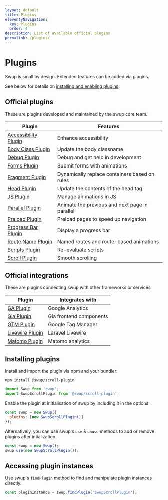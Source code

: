 ```yaml
---
layout: default
title: Plugins
eleventyNavigation:
  key: Plugins
  order: 4
description: List of available official plugins
permalink: /plugins/
---
```


# Plugins

Swup is small by design. Extended features can be added via plugins.

See below for details on [installing and enabling plugins](#installing-plugins).

## Official plugins

These are plugins developed and maintained by the swup core team.

|                        Plugin                         |                    Features                    |
| ----------------------------------------------------- | ---------------------------------------------- |
| [Accessibility Plugin](/plugins/accessibility-plugin) | Enhance accessibility                          |
| [Body Class Plugin](/plugins/body-class-plugin)       | Update the body classname                      |
| [Debug Plugin](/plugins/debug-plugin)                 | Debug and get help in development              |
| [Forms Plugin](/plugins/forms-plugin)                 | Submit forms with animations                   |
| [Fragment Plugin](/plugins/fragment-plugin)           | Dynamically replace containers based on rules  |
| [Head Plugin](/plugins/head-plugin)                   | Update the contents of the head tag            |
| [JS Plugin](/plugins/js-plugin)                       | Manage animations in JS                        |
| [Parallel Plugin](/plugins/parallel-plugin)           | Animate the previous and next page in parallel |
| [Preload Plugin](/plugins/preload-plugin)             | Preload pages to speed up navigation           |
| [Progress Bar Plugin](/plugins/progress-bar-plugin)   | Display a progress bar                         |
| [Route Name Plugin](/plugins/route-name-plugin)       | Named routes and route-based animations        |
| [Scripts Plugin](/plugins/scripts-plugin)             | Re-evaluate scripts                            |
| [Scroll Plugin](/plugins/scroll-plugin)               | Smooth scrolling                               |

## Official integrations

These are plugins connecting swup with other frameworks or services.

|                   Plugin                    |     Integrates with     |
| ------------------------------------------- | ----------------------- |
| [GA Plugin](/plugins/ga-plugin)             | Google Analytics        |
| [Gia Plugin](/plugins/gia-plugin)           | Gia frontend components |
| [GTM Plugin](/plugins/gtm-plugin)           | Google Tag Manager      |
| [Livewire Plugin](/plugins/livewire-plugin) | Laravel Livewire        |
| [Matomo Plugin](/plugins/matomo-plugin)     | Matomo analytics        |

## Installing plugins

Install and import the plugin via npm and your bundler:

```shell
npm install @swup/scroll-plugin
```

```javascript
import Swup from 'swup';
import SwupScrollPlugin from '@swup/scroll-plugin';
```

Enable the plugin at initialisation of swup by including it in the options:

```javascript
const swup = new Swup({
  plugins: [new SwupScrollPlugin()]
});
```

Alternatively, you can use swup's `use` & `unuse` methods to add or remove plugins after intialization.

```javascript
const swup = new Swup();
swup.use(new SwupScrollPlugin());
```

## Accessing plugin instances

Use swup's `findPlugin` method to find and manipulate plugin instances directly.

```javascript
const pluginInstance = swup.findPlugin('SwupScrollPlugin');
```

